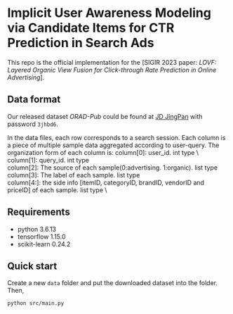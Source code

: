 # Implicit User Awareness Modeling via Candidate Items for CTR Prediction in Search Ads

This repo is the official implementation for the [SIGIR 2023 paper: *LOVF: Layered Organic View Fusion for Click-through Rate Prediction in Online Advertising*].

## Data format

Our released dataset *ORAD-Pub* could be found at [JD JingPan](http://box.jd.com/sharedInfo/36F44FFB7B3AEC1CEEC946AFBC5707A7) with password `3jhbd6`.

In the data files, each row corresponds to a search session. 
Each column is a piece of multiple sample data aggregated according to user-query. The organization form of each column is:
column[0]: user_id. int type \ 
column[1]: query_id. int type \
column[2]: The source of each sample(0:advertising. 1:organic). list type \
column[3]: The label of each sample. list type \
column[4:]: the side info [itemID, categoryID, brandID, vendorID and priceID] of each sample. list type \

## Requirements

* python 3.6.13
* tensorflow 1.15.0
* scikit-learn 0.24.2


## Quick start

Create a new `data` folder and put the downloaded dataset into the folder. Then,

```bash
python src/main.py 
```
